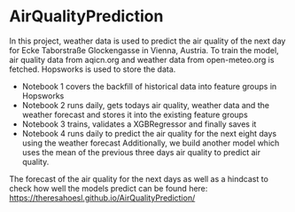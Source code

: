 # AirQualityPrediction

In this project, weather data is used to predict the air quality of the next day for Ecke Taborstraße Glockengasse in Vienna, Austria. 
To train the model, air quality data from aqicn.org and weather data from open-meteo.org is fetched. Hopsworks is used to store the data.
* Notebook 1 covers the backfill of historical data into feature groups in Hopsworks
* Notebook 2 runs daily, gets todays air quality, weather data and the weather forecast and stores it into the existing feature groups
* Notebook 3 trains, validates a XGBRegressor and finally saves it
* Notebook 4 runs daily to predict the air quality for the next eight days using the weather forecast
  Additionally, we build another model which uses the mean of the previous three days air quality to predict air quality.

The forecast of the air quality for the next days as well as a hindcast to check how well the models predict can be found here: https://theresahoesl.github.io/AirQualityPrediction/
